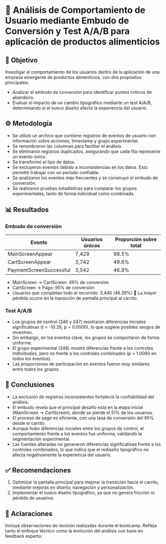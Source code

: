 # 🧪 Análisis de Comportamiento de Usuario mediante Embudo de Conversión y Test A/A/B para aplicación de productos alimenticios
## 🎯 Objetivo
Investigar el comportamiento de los usuarios dentro de la aplicación de una empresa emergente de productos alimenticios, con dos propósitos principales:
- Analizar el embudo de conversión para identificar puntos críticos de abandono.
- Evaluar el impacto de un cambio tipográfico mediante un test A/A/B, determinando si el nuevo diseño afecta la experiencia del usuario.

## ⚙️ Metodología
- Se utilizó un archivo que contiene registros de eventos de usuario con información sobre acciones, timestamp y grupo experimental.
- Se renombraron las columnas para facilitar el análisis. 
- Se eliminaron registros duplicados, asegurando que cada fila represente un evento único.
- Se transformó el tipo de datos. 
- Se excluyeron eventos debido a inconsistencias en los datos. Esto permitió trabajar con un periodo confiable.
- Se analizaron los eventos más frecuentes y se construyó el embudo de conversión.
- Se realizaron pruebas estadísticas para comparar los grupos experimentales, tanto de forma individual como combinada.

## 📊 Resultados
### Embudo de conversión
| Evento                   | Usuarios únicos | Proporción sobre total |
|--------------------------|------------------|-------------------------|
| MainScreenAppear         | 7,429            | 98.5%                   |
| CartScreenAppear         | 3,742            | 49.6%                   |
| PaymentScreenSuccessful  | 3,542            | 46.9%                   |

- MainScreen → CartScreen: 49% de conversión  
- CartScreen → Pago: 95% de conversión  
- Usuarios que completan todo el recorrido: 3,446 (46.39%)
📌 La mayor pérdida ocurre en la transición de pantalla principal al carrito.

### Test A/A/B
- Los grupos de control (246 y 247) mostraron diferencias iniciales significativas (t = -10.28, p = 0.0000), lo que sugiere posibles sesgos de muestreo.
- Sin embargo, en los eventos clave, los grupos se comportaron de forma uniforme.
- El grupo experimental (248) mostró diferencias frente a los controles individuales, pero no frente a los controles combinados (p = 1.0000 en todos los eventos).
- Las proporciones de participación en eventos fueron muy similares entre todos los grupos.

## 🧾 Conclusiones
- La exclusión de registros inconsistentes fortaleció la confiabilidad del análisis.
- El embudo revela que el principal desafío está en la etapa inicial (MainScreen → CartScreen), donde se pierde el 51% de los usuarios.
- El proceso de pago es eficiente, con una tasa de conversión del 95% desde el carrito.
- Aunque hubo diferencias iniciales entre los grupos de control, el comportamiento frente a los eventos fue uniforme, validando la segmentación experimental.
- Las fuentes alteradas no generaron diferencias significativas frente a los controles combinados, lo que indica que el rediseño tipográfico no afecta negativamente la experiencia del usuario.

## ✅ Recomendaciones
1. Optimizar la pantalla principal para mejorar la transición hacia el carrito, mediante mejoras en diseño, navegación y personalización.
2. Implementar el nuevo diseño tipográfico, ya que no genera fricción ni pérdida de usuarios.

## 🌟 Aclaraciones
Incluye observaciones de revisión realizadas durante el bootcamp. Refleja tanto el enfoque técnico como la evolución del análisis con base en feedback experto.
